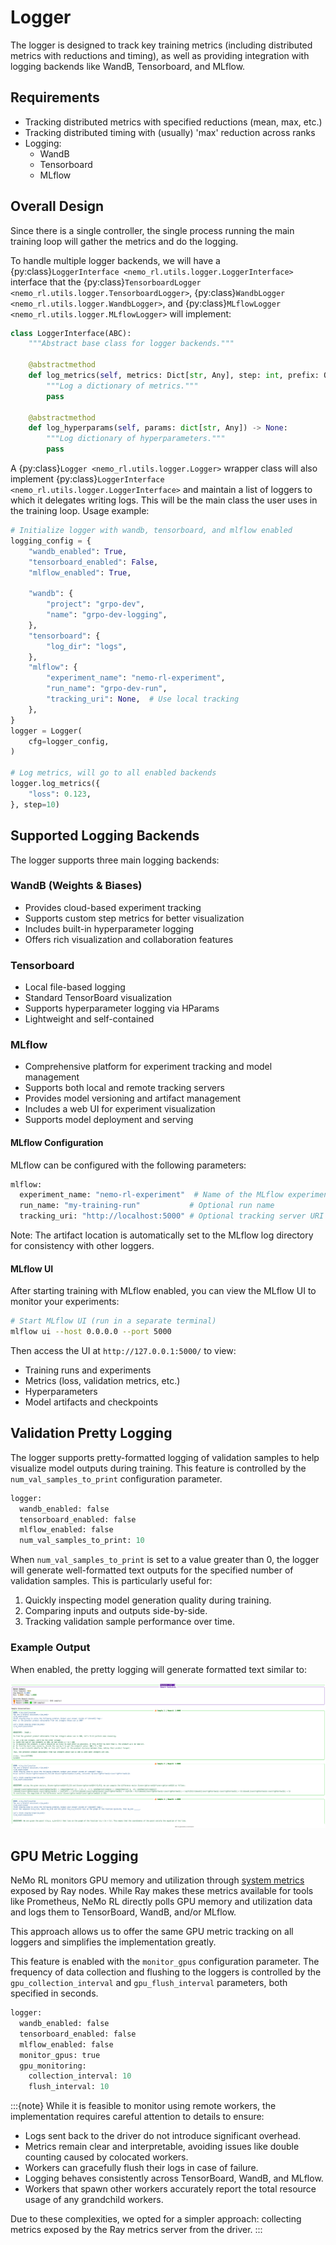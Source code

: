 # Logger

The logger is designed to track key training metrics (including distributed metrics with reductions and timing), as well as providing integration with logging backends like WandB, Tensorboard, and MLflow.

## Requirements

* Tracking distributed metrics with specified reductions (mean, max, etc.)
* Tracking distributed timing with (usually) 'max' reduction across ranks
* Logging:
   * WandB
   * Tensorboard
   * MLflow

## Overall Design

Since there is a single controller, the single process running the main training loop will gather the metrics and do the logging.

To handle multiple logger backends, we will have a {py:class}`LoggerInterface <nemo_rl.utils.logger.LoggerInterface>` interface that the {py:class}`TensorboardLogger <nemo_rl.utils.logger.TensorboardLogger>`, {py:class}`WandbLogger <nemo_rl.utils.logger.WandbLogger>`, and {py:class}`MLflowLogger <nemo_rl.utils.logger.MLflowLogger>` will implement:

```python
class LoggerInterface(ABC):
    """Abstract base class for logger backends."""

    @abstractmethod
    def log_metrics(self, metrics: Dict[str, Any], step: int, prefix: Optional[str]: "") -> None:
        """Log a dictionary of metrics."""
        pass

    @abstractmethod
    def log_hyperparams(self, params: dict[str, Any]) -> None:
        """Log dictionary of hyperparameters."""
        pass
```

A {py:class}`Logger <nemo_rl.utils.logger.Logger>` wrapper class will also implement {py:class}`LoggerInterface <nemo_rl.utils.logger.LoggerInterface>` and maintain a list of loggers to which it delegates writing logs. This will be the main class the user uses in the training loop. Usage example:

```python
# Initialize logger with wandb, tensorboard, and mlflow enabled
logging_config = {
    "wandb_enabled": True,
    "tensorboard_enabled": False,
    "mlflow_enabled": True,

    "wandb": {
        "project": "grpo-dev",
        "name": "grpo-dev-logging",
    },
    "tensorboard": {
        "log_dir": "logs",
    },
    "mlflow": {
        "experiment_name": "nemo-rl-experiment",
        "run_name": "grpo-dev-run",
        "tracking_uri": None,  # Use local tracking
    },
}
logger = Logger(
    cfg=logger_config,
)

# Log metrics, will go to all enabled backends
logger.log_metrics({
    "loss": 0.123,
}, step=10)
```

## Supported Logging Backends

The logger supports three main logging backends:

### WandB (Weights & Biases)
- Provides cloud-based experiment tracking
- Supports custom step metrics for better visualization
- Includes built-in hyperparameter logging
- Offers rich visualization and collaboration features

### Tensorboard
- Local file-based logging
- Standard TensorBoard visualization
- Supports hyperparameter logging via HParams
- Lightweight and self-contained

### MLflow
- Comprehensive platform for experiment tracking and model management
- Supports both local and remote tracking servers
- Provides model versioning and artifact management
- Includes a web UI for experiment visualization
- Supports model deployment and serving

#### MLflow Configuration

MLflow can be configured with the following parameters:

```python
mlflow:
  experiment_name: "nemo-rl-experiment"  # Name of the MLflow experiment
  run_name: "my-training-run"           # Optional run name
  tracking_uri: "http://localhost:5000" # Optional tracking server URI
```

Note: The artifact location is automatically set to the MLflow log directory for consistency with other loggers.

#### MLflow UI

After starting training with MLflow enabled, you can view the MLflow UI to monitor your experiments:

```bash
# Start MLflow UI (run in a separate terminal)
mlflow ui --host 0.0.0.0 --port 5000
```

Then access the UI at `http://127.0.0.1:5000/` to view:
- Training runs and experiments
- Metrics (loss, validation metrics, etc.)
- Hyperparameters
- Model artifacts and checkpoints

## Validation Pretty Logging

The logger supports pretty-formatted logging of validation samples to help visualize model outputs during training. This feature is controlled by the `num_val_samples_to_print` configuration parameter.

```python
logger:
  wandb_enabled: false
  tensorboard_enabled: false
  mlflow_enabled: false
  num_val_samples_to_print: 10
```

When `num_val_samples_to_print` is set to a value greater than 0, the logger will generate well-formatted text outputs for the specified number of validation samples. This is particularly useful for:

1. Quickly inspecting model generation quality during training.
2. Comparing inputs and outputs side-by-side.
3. Tracking validation sample performance over time.

### Example Output

When enabled, the pretty logging will generate formatted text similar to:

![Validation Pretty Logging Example](../assets/val-log.png)

## GPU Metric Logging

NeMo RL monitors GPU memory and utilization through [system metrics](https://docs.ray.io/en/latest/ray-observability/reference/system-metrics.html#system-metrics) exposed by Ray nodes. While Ray makes these metrics available for tools like Prometheus, NeMo RL directly polls GPU memory and utilization data and logs them to TensorBoard, WandB, and/or MLflow.

This approach allows us to offer the same GPU metric tracking on all loggers and simplifies the implementation greatly.

This feature is enabled with the `monitor_gpus` configuration parameter. The frequency of data collection and flushing to the loggers is controlled by the `gpu_collection_interval` and `gpu_flush_interval` parameters, both specified in seconds.

```python
logger:
  wandb_enabled: false
  tensorboard_enabled: false
  mlflow_enabled: false
  monitor_gpus: true
  gpu_monitoring:
    collection_interval: 10
    flush_interval: 10
```

:::{note}
While it is feasible to monitor using remote workers, the implementation requires careful attention to details to ensure:
* Logs sent back to the driver do not introduce significant overhead.
* Metrics remain clear and interpretable, avoiding issues like double counting caused by colocated workers.
* Workers can gracefully flush their logs in case of failure.
* Logging behaves consistently across TensorBoard, WandB, and MLflow.
* Workers that spawn other workers accurately report the total resource usage of any grandchild workers.

Due to these complexities, we opted for a simpler approach: collecting metrics exposed by the Ray metrics server from the driver.
:::